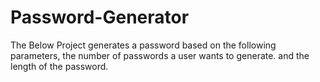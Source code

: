# Password-Generator
The Below Project generates a password based on the following parameters, the number of passwords a user wants to generate. and the length of the password.
